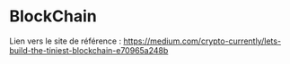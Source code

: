# BlockChain

Lien vers le site de référence :
  https://medium.com/crypto-currently/lets-build-the-tiniest-blockchain-e70965a248b
